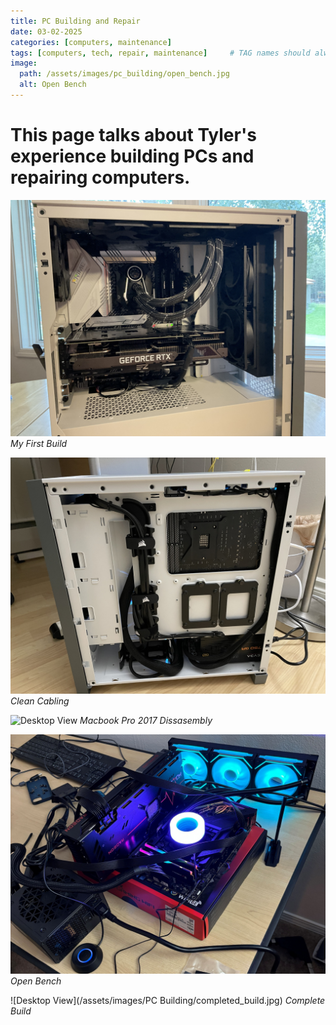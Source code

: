 ```yaml
---
title: PC Building and Repair
date: 03-02-2025
categories: [computers, maintenance]
tags: [computers, tech, repair, maintenance]     # TAG names should always be lowercase
image:
  path: /assets/images/pc_building/open_bench.jpg
  alt: Open Bench
---
```


# This page talks about Tyler's experience building PCs and repairing computers.

![Desktop View](/assets/images/pc_building/first_build.jpg)
_My First Build_

![Desktop View](/assets/images/pc_building/cabling.jpg)
_Clean Cabling_

![Desktop View](/assets/images/pc_building/laptop_repair.jpg)
_Macbook Pro 2017 Dissasembly_

![Desktop View](/assets/images/pc_building/open_bench.jpg)
_Open Bench_

![Desktop View](/assets/images/PC Building/completed_build.jpg)
_Complete Build_
